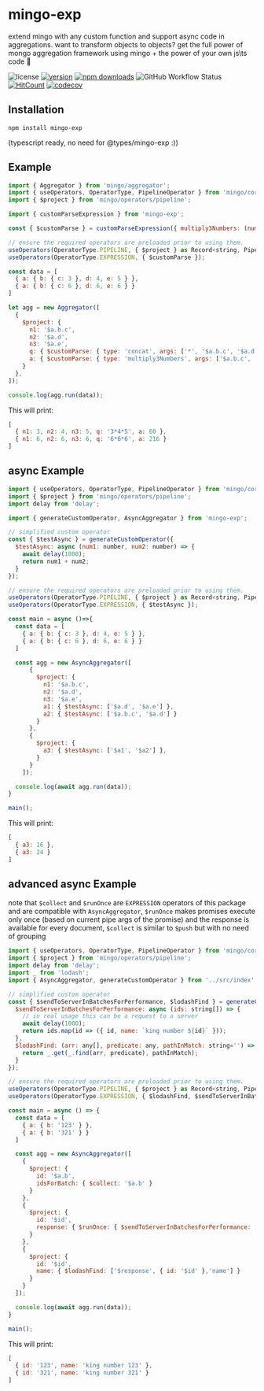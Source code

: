 # mingo-exp

  extend mingo with any custom function and support async code in aggregations.
  want to transform objects to objects?
  get the full power of mongo aggregation framework using mingo + the power of your own js\ts code 💪

![license](https://img.shields.io/github/license/ofir-e/mingo-exp)
[![version](https://img.shields.io/npm/v/mingo-exp)](https://www.npmjs.org/package/mingo-exp)
[![npm downloads](https://img.shields.io/npm/dm/mingo-exp)](https://www.npmjs.org/package/mingo-exp)
![GitHub Workflow Status](https://img.shields.io/github/workflow/status/ofir-e/mingo-exp/Node.js%20CI)
[![HitCount](https://hits.dwyl.com/ofir-e/mingo-exp.svg)](https://hits.dwyl.com/ofir-e/mingo-exp.svg)
[![codecov](https://img.shields.io/codecov/c/github/ofir-e/mingo-exp)](https://codecov.io/gh/ofir-e/mingo-exp)

## Installation

    npm install mingo-exp

(typescript ready, no need for @types/mingo-exp :))

## Example

~~~ javascript
import { Aggregator } from 'mingo/aggregator';
import { useOperators, OperatorType, PipelineOperator } from 'mingo/core';
import { $project } from 'mingo/operators/pipeline';

import { customParseExpression } from 'mingo-exp';

const { $customParse } = customParseExpression({ multiply3Numbers: (num1: number, num2: number, num3: number) => num1 * num2 * num3 });

// ensure the required operators are preloaded prior to using them.
useOperators(OperatorType.PIPELINE, { $project } as Record<string, PipelineOperator>);
useOperators(OperatorType.EXPRESSION, { $customParse });

const data = [
  { a: { b: { c: 3 }, d: 4, e: 5 } },
  { a: { b: { c: 6 }, d: 6, e: 6 } }
]

let agg = new Aggregator([
  {
    $project: {
      n1: '$a.b.c',
      n2: '$a.d',
      n3: '$a.e',
      q: { $customParse: { type: 'concat', args: ['*', '$a.b.c', '$a.d', '$a.e'] } },
      a: { $customParse: { type: 'multiply3Numbers', args: ['$a.b.c', '$a.d', '$a.e'] } }
    }
  },
]);

console.log(agg.run(data));
~~~

This will print:

~~~ javascript
[
  { n1: 3, n2: 4, n3: 5, q: '3*4*5', a: 60 },
  { n1: 6, n2: 6, n3: 6, q: '6*6*6', a: 216 }
]
~~~

## async Example

~~~ javascript
import { useOperators, OperatorType, PipelineOperator } from 'mingo/core';
import { $project } from 'mingo/operators/pipeline';
import delay from 'delay';

import { generateCustomOperator, AsyncAggregator } from 'mingo-exp';

// simplified custom operator
const { $testAsync } = generateCustomOperator({
  $testAsync: async (num1: number, num2: number) => {
    await delay(1000);
    return num1 + num2;
  }
});

// ensure the required operators are preloaded prior to using them.
useOperators(OperatorType.PIPELINE, { $project } as Record<string, PipelineOperator>);
useOperators(OperatorType.EXPRESSION, { $testAsync });

const main = async ()=>{
  const data = [
    { a: { b: { c: 3 }, d: 4, e: 5 } },
    { a: { b: { c: 6 }, d: 6, e: 6 } }
  ]

  const agg = new AsyncAggregator([
      {
        $project: {
          n1: '$a.b.c',
          n2: '$a.d',
          n3: '$a.e',
          a1: { $testAsync: ['$a.d', '$a.e'] },
          a2: { $testAsync: ['$a.b.c', '$a.d'] }
        }
      },
      {
        $project: {
          a3: { $testAsync: ['$a1', '$a2'] },
        }
      }
    ]);

  console.log(await agg.run(data));
}

main();
~~~

This will print:

~~~ javascript
[
  { a3: 16 },
  { a3: 24 }
]
~~~

## advanced async Example
note that ```$collect``` and ```$runOnce``` are ```EXPRESSION``` operators of this package and are compatible with ```AsyncAggregator```, ```$runOnce``` makes promises execute only once (based on current pipe args of the promise) and the response is available for every document, ```$collect``` is similar to ```$push``` but with no need of grouping

~~~ javascript
import { useOperators, OperatorType, PipelineOperator } from 'mingo/core';
import { $project } from 'mingo/operators/pipeline';
import delay from 'delay';
import _ from 'lodash';
import { AsyncAggregator, generateCustomOperator } from '../src/index';

// simplified custom operator
const { $sendToServerInBatchesForPerformance, $lodashFind } = generateCustomOperator({
  $sendToServerInBatchesForPerformance: async (ids: string[]) => {
    // in real usage this can be a request to a server
    await delay(1000);
    return ids.map(id => ({ id, name: `king number ${id}` }));
  },
  $lodashFind: (arr: any[], predicate: any, pathInMatch: string='') => {
    return _.get(_.find(arr, predicate), pathInMatch);
  }
});

// ensure the required operators are preloaded prior to using them.
useOperators(OperatorType.PIPELINE, { $project } as Record<string, PipelineOperator>);
useOperators(OperatorType.EXPRESSION, { $lodashFind, $sendToServerInBatchesForPerformance });

const main = async () => {
  const data = [
    { a: { b: '123' } },
    { a: { b: '321' } }
  ]

  const agg = new AsyncAggregator([
    {
      $project: {
        id: '$a.b',
        idsForBatch: { $collect: '$a.b' }
      }
    },
    {
      $project: {
        id: '$id',
        response: { $runOnce: { $sendToServerInBatchesForPerformance: ['$idsForBatch'] } }
      }
    },
    {
      $project: {
        id: '$id',
        name: { $lodashFind: ['$response', { id: '$id' },'name'] }
      }
    }
  ]);

  console.log(await agg.run(data));
}

main();
~~~

This will print:

~~~ javascript
[
  { id: '123', name: 'king number 123' }, 
  { id: '321', name: 'king number 321' }
]
~~~
